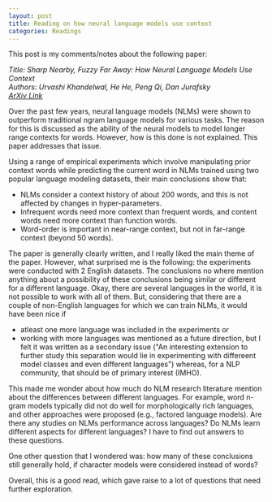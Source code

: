 ```yaml
---
layout: post
title: Reading on how neural language models use context
categories: Readings
---
```


This post is my comments/notes about the following paper:

*Title: Sharp Nearby, Fuzzy Far Away: How Neural Language Models Use Context  
Authors: Urvashi Khandelwal, He He, Peng Qi, Dan Jurafsky  
[ArXiv Link](https://arxiv.org/pdf/1805.04623.pdf)*

Over the past few years, neural language models (NLMs) were shown to outperform traditional ngram language models for various tasks. The reason for this is discussed as the ability of the neural models to model longer range contexts for words. However, how is this done is not explained. This paper addresses that issue.

Using a range of empirical experiments which involve manipulating prior context words while predicting the current word in NLMs trained using two popular language modeling datasets, their main conclusions show that:
- NLMs consider a context history of about 200 words, and this is not affected by changes in hyper-parameters.
- Infrequent words need more context than frequent words, and content words need more context than function words.
- Word-order is important in near-range context, but not in far-range context (beyond 50 words).

The paper is generally clearly written, and I really liked the main theme of the paper. However, what surprised me is the following: the experiments were conducted with 2 English datasets. The conclusions no where mention anything about a possibility of these conclusions being similar or different for a different language. Okay, there are several languages in the world, it is not possible to work with all of them. But, considering that there are a couple of non-English languages for which we can train NLMs, it would have been nice if 
- atleast one more language was included in the experiments or
- working with more languages was mentioned as a future direction, but I felt it was written as a secondary issue ("An interesting extension to further study this
separation would lie in experimenting with differeent model classes and even different languages") whereas, for a NLP community, that should be of primary interest (IMHO). 

This made me wonder about how much do NLM research literature mention about the differences between different languages. For example, word n-gram models typically did not do well for morphologically rich languages, and other approaches were proposed (e.g., factored language models). Are there any studies on NLMs performance across languages? Do NLMs learn different aspects for different languages? I have to find out answers to these questions. 

One other question that I wondered was: how many of these conclusions still generally hold, if character models were considered instead of words? 

Overall, this is a good read, which gave raise to a lot of questions that need further exploration. 
